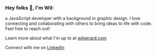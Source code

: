 ### Hey folks 👋, I'm Wil:

a JavaScript developer with a background in graphic design. I love connecting and collaborating with others to bring ideas to life with code. Feel free to reach out! 

Learn more about what I'm up to at [wilgerard.com](https://www.wilgerard.com/) 

Connect with me on [LinkedIn](https://www.linkedin.com/in/wilgerard/)
